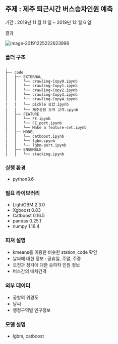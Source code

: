 ## 주제 : 제주 퇴근시간 버스승차인원 예측 

기간 :  2019년 11 월 11 일 ~ 2019년 12 월 6 일

결과 

![image-20191225222623996](C:\Users\choco\AppData\Roaming\Typora\typora-user-images\image-20191225222623996.png)

### 폴더 구조

```
.
├── code
│   ├── EXTERNAL
│   │   └── crawling-Copy0.ipynb
│   │   └── crawling-Copy1.ipynb
│   │   └── crawling-Copy2.ipynb
│   │   └── crawling-Copy3.ipynb
│   │   └── crawling-Copy4.ipynb
│   │   └── pickle 종합.ipynb
│   │   └── 제주공항 도착 고객.ipynb
│   ├── FEATURE
│   │   └── FE.ipynb
│   │   └── FE_port.ipynb
│   │   └── Make a feature-set.ipynb
│   ├── MODEL
|   │   └── catboost.ipynb
|   │   └── lgbm.ipynb
|   │   └── lgbm-port.ipynb
│   ├── ENSEMBLE
|   │   └── stacking.ipynb
```

### 실행 환경

- python3.6 

### 필요 라이브러리

- LightGBM 2.3.0
- Xgboost 0.83
- Catboost 0.16.5
- pandas 0.25.1
- numpy 1.16.4

### 피쳐 설명

- kmeans를 이용한 비슷한 station_code 확인 
- 날짜에 대한 정보 : 공휴일, 주말, 주중 
- 오전과 정각에 대한 승하차 인원 정보 
- 버스간의 배차간격 

### 외부 데이터

- 공항의 위경도 
- 날씨 
- 행정구역별 인구정보 

### 모델 설명

- lgbm, catboost 

